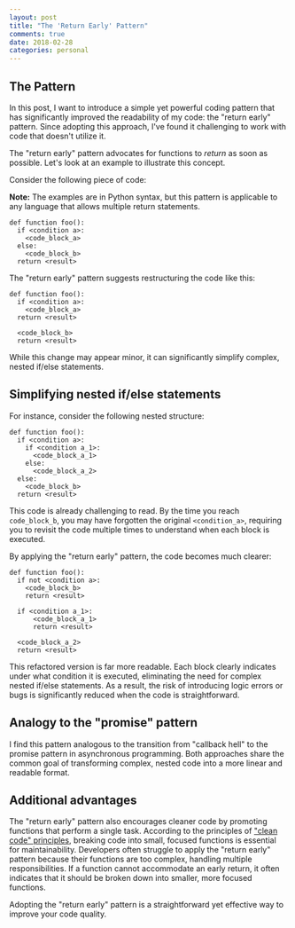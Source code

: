 ```yaml
---
layout: post
title: "The 'Return Early' Pattern"
comments: true
date: 2018-02-28
categories: personal
---
```


## The Pattern

In this post, I want to introduce a simple yet powerful coding pattern that has significantly improved the readability of my code: the "return early" pattern. Since adopting this approach, I've found it challenging to work with code that doesn't utilize it.

The "return early" pattern advocates for functions to *return* as soon as possible. Let's look at an example to illustrate this concept.

Consider the following piece of code:

**Note:** The examples are in Python syntax, but this pattern is applicable to any language that allows multiple return statements.


```
def function foo():
  if <condition a>:
    <code_block_a>
  else:
    <code_block_b>
  return <result>
```

The "return early" pattern suggests restructuring the code like this:

```
def function foo():
  if <condition a>:
    <code_block_a>
  return <result>

  <code_block_b>
  return <result>
```

While this change may appear minor, it can significantly simplify complex, nested if/else statements.

## Simplifying nested if/else statements

For instance, consider the following nested structure:

```
def function foo():
  if <condition a>:
    if <condition a_1>:
      <code_block_a_1>
    else:
      <code_block_a_2>
  else:
    <code_block_b>
  return <result>
```

This code is already challenging to read. By the time you reach `code_block_b`, you may have forgotten the original `<condition_a>`, requiring you to revisit the code multiple times to understand when each block is executed.

By applying the "return early" pattern, the code becomes much clearer:

```
def function foo():
  if not <condition a>:
    <code_block_b>
    return <result>

  if <condition a_1>:
      <code_block_a_1>
      return <result>

  <code_block_a_2>
  return <result>
```
This refactored version is far more readable. Each block clearly indicates under what condition it is executed, eliminating the need for complex nested if/else statements. As a result, the risk of introducing logic errors or bugs is significantly reduced when the code is straightforward.

## Analogy to the "promise" pattern
I find this pattern analogous to the transition from "callback hell" to the promise pattern in asynchronous programming. Both approaches share the common goal of transforming complex, nested code into a more linear and readable format.

## Additional advantages
The "return early" pattern also encourages cleaner code by promoting functions that perform a single task. According to the principles of ["clean code" principles](/code/2017/11/05/Clean-code-main-takeaways.html),
breaking code into small, focused functions is essential for maintainability. Developers often struggle to apply the "return early" pattern because their functions are too complex, handling multiple responsibilities. If a function cannot accommodate an early return, it often indicates that it should be broken down into smaller, more focused functions.

Adopting the "return early" pattern is a straightforward yet effective way to improve your code quality.
